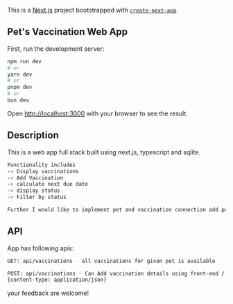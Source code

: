 This is a [Next.js](https://nextjs.org) project bootstrapped with [`create-next-app`](https://nextjs.org/docs/app/api-reference/cli/create-next-app).

## Pet's Vaccination Web App

First, run the development server:

```bash
npm run dev
# or
yarn dev
# or
pnpm dev
# or
bun dev
```

Open [http://localhost:3000](http://localhost:3000) with your browser to see the result.
 

## Description

This is a web app full stack built using next.js, typescript and sqlite.
```bash
Functionality includes
-> Display vaccinations
-> Add Vaccination
-> calculate next due date
-> display status
-> Filter by status

Further I would like to implement pet and vaccination connection add pet has-many relationship with vaccination table.
```


## API

App has following apis:
```bash
GET: api/vaccinations - all vaccinations for given pet is available 

POST: api/vaccinations - Can Add vaccination details using front-end / postman vaccine_name is\n mandatory and last_completed in string format (optional).
{content-type: application/json}

```

your feedback are welcome!

